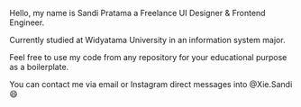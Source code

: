 Hello, my name is Sandi Pratama a Freelance UI Designer & Frontend Engineer.

Currently studied at Widyatama University in an information system major.

Feel free to use my code from any repository for your educational purpose as a boilerplate.

You can contact me via email or Instagram direct messages into @Xie.Sandi :smile:
